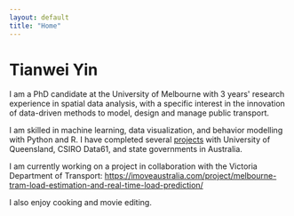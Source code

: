 ```yaml
---
layout: default
title: "Home"
---
```


# Tianwei Yin

I am a PhD candidate at the University of Melbourne with 3 years' research experience in spatial data analysis, with a specific interest in the innovation of data-driven methods to model, design and manage public transport.

I am skilled in machine learning, data visualization, and behavior modelling with Python and R. I have completed several [projects](https://yintianwei1105.github.io/Projects/) with University of Queensland, CSIRO Data61, and state governments in Australia. 

I am currently working on a project in collaboration with the Victoria Department of Transport:
https://imoveaustralia.com/project/melbourne-tram-load-estimation-and-real-time-load-prediction/

I also enjoy cooking and movie editing.

